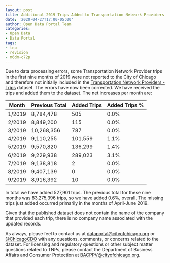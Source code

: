 ```yaml
---
layout: post
title: Additional 2019 Trips Added to Transportation Network Providers - Trips Dataset
date: '2020-04-27T17:00-05:00'
author: Open Data Portal Team
categories:
- Open Data
- Data Portal
tags:
- tnp
- revision
- m6dm-c72p
---
```

Due to data processing errors, some Transportation Network Provider trips in the first nine months of 2019 were not reported to the City of Chicago and therefore not initially included in the [Transportation Network Providers - Trips](https://data.cityofchicago.org/d/m6dm-c72p) dataset. The errors have now been corrected. We have received the trips and added them to the dataset. The net increases per month are:

|Month|Previous Total|Added Trips|Added Trips %|
|-----|--------------|-----------|-------------|
|1/2019|8,784,478|505|0.0%|
|2/2019|8,849,200|115|0.0%|
|3/2019|10,268,356|787|0.0%|
|4/2019|9,110,255|101,559|1.1%|
|5/2019|9,570,820|136,299|1.4%|
|6/2019|9,229,938|289,023|3.1%|
|7/2019|9,138,818|2|0.0%
|8/2019|9,407,139|0|0.0%|
|9/2019|8,916,392|10|0.0%|

In total we have added 527,901 trips. The previous total for these nine months was 83,275,396 trips, so we have added 0.6%, overall. The missing trips just added occurred primarily in the months of April-June 2019.

Given that the published dataset does not contain the name of the company that provided each trip, there is no company name associated with the updated records. 

As always, please feel to contact us at [dataportal@cityofchicago.org](mailto:dataportal@cityofchicago.org) or [@ChicagoCDO](https://twitter.com/ChicagoCDO) with any questions, comments, or concerns related to the dataset. For licensing and regulatory questions or other subject matter questions related to TNPs, please contact the Department of Business Affairs and Consumer Protection at [BACPPV@cityofchicago.org](mailto:BACPPV@cityofchicago.org).
